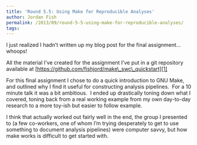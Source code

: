 ```yaml
---
title: 'Round 5.5: Using Make for Reproducible Analyses'
author: Jordan Fish
permalink: /2013/09/round-5-5-using-make-for-reproducible-analyses/
tags:
---
```

I just realized I hadn&#8217;t written up my blog post for the final assignment&#8230;whoops!

All the material I&#8217;ve created for the assignment I&#8217;ve put in a git repository available at [https://github.com/fishjord/make\_swc\_quickstart][1]

For this final assignment I chose to do a quick introduction to GNU Make, and outlined why I find it useful for constructing analysis pipelines.  For a 10 minute talk it was a bit ambitious.  I ended up drastically toning down what I covered, toning back from a real working example from my own day-to-day research to a more toy-ish but easier to follow example.

I think that actually worked out fairly well in the end, the group I presented to (a few co-workers, one of whom I&#8217;m trying desperately to get to use something to document analysis pipelines) were computer savvy, but how make works is difficult to get started with.

 [1]: https://github.com/fishjord/make_swc_quickstart
